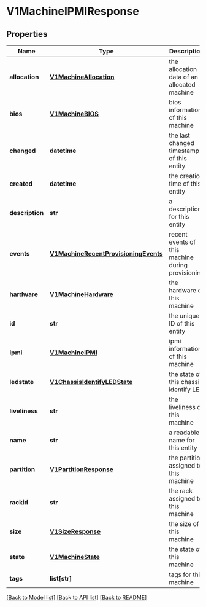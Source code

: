 # V1MachineIPMIResponse

## Properties
Name | Type | Description | Notes
------------ | ------------- | ------------- | -------------
**allocation** | [**V1MachineAllocation**](V1MachineAllocation.md) | the allocation data of an allocated machine | [optional] 
**bios** | [**V1MachineBIOS**](V1MachineBIOS.md) | bios information of this machine | 
**changed** | **datetime** | the last changed timestamp of this entity | [optional] 
**created** | **datetime** | the creation time of this entity | [optional] 
**description** | **str** | a description for this entity | [optional] 
**events** | [**V1MachineRecentProvisioningEvents**](V1MachineRecentProvisioningEvents.md) | recent events of this machine during provisioning | 
**hardware** | [**V1MachineHardware**](V1MachineHardware.md) | the hardware of this machine | 
**id** | **str** | the unique ID of this entity | 
**ipmi** | [**V1MachineIPMI**](V1MachineIPMI.md) | ipmi information of this machine | 
**ledstate** | [**V1ChassisIdentifyLEDState**](V1ChassisIdentifyLEDState.md) | the state of this chassis identify LED | 
**liveliness** | **str** | the liveliness of this machine | 
**name** | **str** | a readable name for this entity | [optional] 
**partition** | [**V1PartitionResponse**](V1PartitionResponse.md) | the partition assigned to this machine | [optional] 
**rackid** | **str** | the rack assigned to this machine | [optional] 
**size** | [**V1SizeResponse**](V1SizeResponse.md) | the size of this machine | [optional] 
**state** | [**V1MachineState**](V1MachineState.md) | the state of this machine | 
**tags** | **list[str]** | tags for this machine | 

[[Back to Model list]](../README.md#documentation-for-models) [[Back to API list]](../README.md#documentation-for-api-endpoints) [[Back to README]](../README.md)


